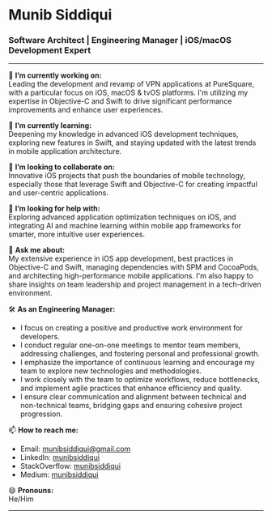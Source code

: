 # Munib Siddiqui

### Software Architect | Engineering Manager | iOS/macOS Development Expert

---

🔭 **I’m currently working on:**  
Leading the development and revamp of VPN applications at PureSquare, with a particular focus on iOS, macOS & tvOS platforms. I'm utilizing my expertise in Objective-C and Swift to drive significant performance improvements and enhance user experiences.

🌱 **I’m currently learning:**  
Deepening my knowledge in advanced iOS development techniques, exploring new features in Swift, and staying updated with the latest trends in mobile application architecture.

👯 **I’m looking to collaborate on:**  
Innovative iOS projects that push the boundaries of mobile technology, especially those that leverage Swift and Objective-C for creating impactful and user-centric applications.

🤔 **I’m looking for help with:**  
Exploring advanced application optimization techniques on iOS, and integrating AI and machine learning within mobile app frameworks for smarter, more intuitive user experiences.

💬 **Ask me about:**  
My extensive experience in iOS app development, best practices in Objective-C and Swift, managing dependencies with SPM and CocoaPods, and architecting high-performance mobile applications. I'm also happy to share insights on team leadership and project management in a tech-driven environment.

🛠 **As an Engineering Manager:**
- I focus on creating a positive and productive work environment for developers.
- I conduct regular one-on-one meetings to mentor team members, addressing challenges, and fostering personal and professional growth.
- I emphasize the importance of continuous learning and encourage my team to explore new technologies and methodologies.
- I work closely with the team to optimize workflows, reduce bottlenecks, and implement agile practices that enhance efficiency and quality.
- I ensure clear communication and alignment between technical and non-technical teams, bridging gaps and ensuring cohesive project progression.

📫 **How to reach me:**  
- Email: munibsiddiqui@gmail.com
- LinkedIn: [munibsiddiqui](https://www.linkedin.com/in/munibsiddiqui)
- StackOverflow: [munibsiddiqui](https://stackoverflow.com/users/1386725/munibsiddiqui)
- Medium: [munibsiddiqui](https://medium.com/@munibsiddiqui)

😄 **Pronouns:**  
He/Him

---

